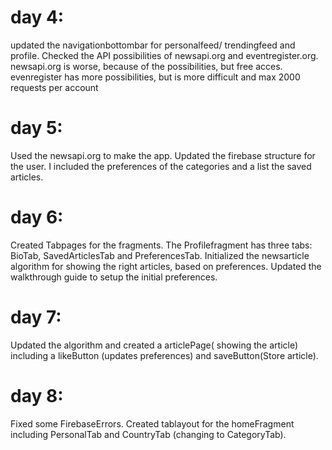 # day 4:  
updated the navigationbottombar for personalfeed/ trendingfeed and profile. Checked the API possibilities of newsapi.org
          and eventregister.org. newsapi.org is worse, because of the possibilities, but free acces.
          evenregister has more possibilities, but is more difficult and max 2000 requests per account
# day 5:  
Used the newsapi.org to make the app. Updated the firebase structure for the user. I included the preferences of the categories and a list  the saved articles.

# day 6:  
Created Tabpages for the fragments. The Profilefragment has three tabs: BioTab, SavedArticlesTab and PreferencesTab. Initialized the newsarticle algorithm for showing the right articles, based on preferences. Updated the walkthrough guide to setup the initial preferences.

# day 7:  
Updated the algorithm and created a articlePage( showing the article) including a likeButton (updates preferences) and saveButton(Store article). 

# day 8:  
Fixed some FirebaseErrors. Created tablayout for the homeFragment including PersonalTab and CountryTab (changing to CategoryTab).
